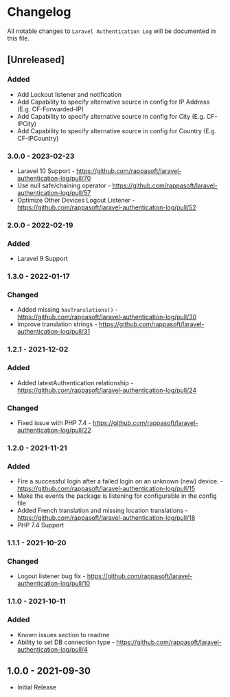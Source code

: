# Changelog

All notable changes to `Laravel Authentication Log` will be documented in this file.

## [Unreleased]

### Added
- Add Lockout listener and notification
- Add Capability to specify alternative source in config for IP Address (E.g. CF-Forwarded-IP)
- Add Capability to specify alternative source in config for City (E.g. CF-IPCity)
- Add Capability to specify alternative source in config for Country (E.g. CF-IPCountry)


### 3.0.0 - 2023-02-23

- Laravel 10 Support - https://github.com/rappasoft/laravel-authentication-log/pull/70
- Use null safe/chaining operator - https://github.com/rappasoft/laravel-authentication-log/pull/57
- Optimize Other Devices Logout Listener - https://github.com/rappasoft/laravel-authentication-log/pull/52

### 2.0.0 - 2022-02-19

### Added

- Laravel 9 Support

### 1.3.0 - 2022-01-17

### Changed

-   Added missing `hasTranslations()` - https://github.com/rappasoft/laravel-authentication-log/pull/30
-   Improve translation strings - https://github.com/rappasoft/laravel-authentication-log/pull/31

### 1.2.1 - 2021-12-02

### Added

-   Added latestAuthentication relationship - https://github.com/rappasoft/laravel-authentication-log/pull/24

### Changed

-   Fixed issue with PHP 7.4 - https://github.com/rappasoft/laravel-authentication-log/pull/22

### 1.2.0 - 2021-11-21

### Added

-   Fire a successful login after a failed login on an unknown (new) device. - https://github.com/rappasoft/laravel-authentication-log/pull/15
-   Make the events the package is listening for configurable in the config file
-   Added French translation and missing location translations - https://github.com/rappasoft/laravel-authentication-log/pull/18
-   PHP 7.4 Support

### 1.1.1 - 2021-10-20

### Changed

-   Logout listener bug fix - https://github.com/rappasoft/laravel-authentication-log/pull/10

### 1.1.0 - 2021-10-11

### Added

-   Known issues section to readme
-   Ability to set DB connection type - https://github.com/rappasoft/laravel-authentication-log/pull/4

## 1.0.0 - 2021-09-30

-   Initial Release

